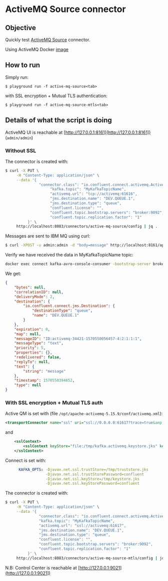 # ActiveMQ Source connector



## Objective

Quickly test [ActiveMQ Source](https://docs.confluent.io/current/connect/kafka-connect-activemq/index.html#kconnect-long-activemq-source-connector) connector.

Using ActiveMQ Docker [image](https://hub.docker.com/r/rmohr/activemq/)

## How to run

Simply run:

```
$ playground run -f active-mq-source<tab>
```

with SSL encryption + Mutual TLS authentication:

```
$ playground run -f active-mq-source-mtls<tab>
```

## Details of what the script is doing

ActiveMQ UI is reachable at [http://127.0.0.1:8161](http://127.0.0.1:8161]) (`admin/admin`)

### Without SSL

The connector is created with:

```bash
$ curl -X PUT \
     -H "Content-Type: application/json" \
     --data '{
               "connector.class": "io.confluent.connect.activemq.ActiveMQSourceConnector",
                    "kafka.topic": "MyKafkaTopicName",
                    "activemq.url": "tcp://activemq:61616",
                    "jms.destination.name": "DEV.QUEUE.1",
                    "jms.destination.type": "queue",
                    "confluent.license": "",
                    "confluent.topic.bootstrap.servers": "broker:9092",
                    "confluent.topic.replication.factor": "1"
          }' \
     http://localhost:8083/connectors/active-mq-source/config | jq .
```

Messages are sent to IBM MQ using curl:

```bash
$ curl -XPOST -u admin:admin -d "body=message" http://localhost:8161/api/message/DEV.QUEUE.1?type=queue
```

Verify we have received the data in MyKafkaTopicName topic:

```bash
docker exec connect kafka-avro-console-consumer -bootstrap-server broker:9092 --property schema.registry.url=http://schema-registry:8081 --topic MyKafkaTopicName --from-beginning --max-messages 1
```

We get:

```json
{
    "bytes": null,
    "correlationID": null,
    "deliveryMode": 2,
    "destination": {
        "io.confluent.connect.jms.Destination": {
            "destinationType": "queue",
            "name": "DEV.QUEUE.1"
        }
    },
    "expiration": 0,
    "map": null,
    "messageID": "ID:activemq-34421-1570550056457-4:2:1:1:1",
    "messageType": "text",
    "priority": 5,
    "properties": {},
    "redelivered": false,
    "replyTo": null,
    "text": {
        "string": "message"
    },
    "timestamp": 1570550394652,
    "type": null
}
```

### With SSL encryption + Mutual TLS auth

Active QM is set with (file `/opt/apache-activemq-5.15.9/conf/activemq.xml`):

```xml
<transportConnector name="ssl" uri="ssl://0.0.0.0:61617?trace=true&amp;needClientAuth=true" />
```

and

```xml
    <sslContext>
        <sslContext keyStore="file:/tmp/kafka.activemq.keystore.jks" keyStorePassword="confluent" trustStore="file:/tmp/kafka.activemq.truststore.jks" trustStorePassword="confluent" />
    </sslContext>
```

Connect is set with:

```yml
      KAFKA_OPTS: -Djavax.net.ssl.trustStore=/tmp/truststore.jks
                  -Djavax.net.ssl.trustStorePassword=confluent
                  -Djavax.net.ssl.keyStore=/tmp/keystore.jks
                  -Djavax.net.ssl.keyStorePassword=confluent
```

The connector is created with:

```bash
$ curl -X PUT \
     -H "Content-Type: application/json" \
     --data '{
               "connector.class": "io.confluent.connect.activemq.ActiveMQSourceConnector",
               "kafka.topic": "MyKafkaTopicName",
               "activemq.url": "ssl://activemq:61617",
               "jms.destination.name": "DEV.QUEUE.1",
               "jms.destination.type": "queue",
               "confluent.license": "",
               "confluent.topic.bootstrap.servers": "broker:9092",
               "confluent.topic.replication.factor": "1"
          }' \
     http://localhost:8083/connectors/active-mq-source-mtls/config | jq .
```


N.B: Control Center is reachable at [http://127.0.0.1:9021](http://127.0.0.1:9021])
